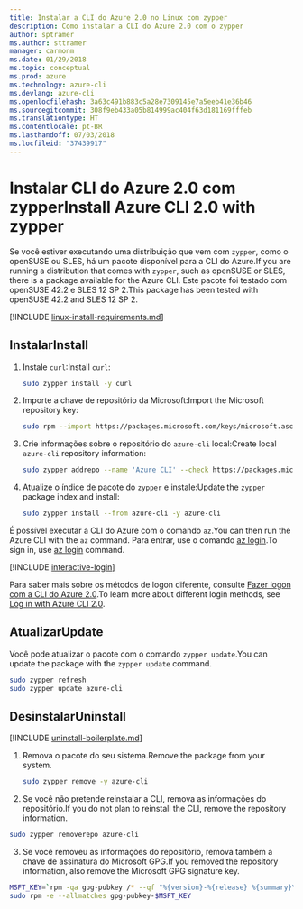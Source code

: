```yaml
---
title: Instalar a CLI do Azure 2.0 no Linux com zypper
description: Como instalar a CLI do Azure 2.0 com o zypper
author: sptramer
ms.author: sttramer
manager: carmonm
ms.date: 01/29/2018
ms.topic: conceptual
ms.prod: azure
ms.technology: azure-cli
ms.devlang: azure-cli
ms.openlocfilehash: 3a63c491b883c5a28e7309145e7a5eeb41e36b46
ms.sourcegitcommit: 308f9eb433a05b814999ac404f63d181169fffeb
ms.translationtype: HT
ms.contentlocale: pt-BR
ms.lasthandoff: 07/03/2018
ms.locfileid: "37439917"
---
```

# <a name="install-azure-cli-20-with-zypper"></a><span data-ttu-id="29e2c-103">Instalar CLI do Azure 2.0 com zypper</span><span class="sxs-lookup"><span data-stu-id="29e2c-103">Install Azure CLI 2.0 with zypper</span></span>

<span data-ttu-id="29e2c-104">Se você estiver executando uma distribuição que vem com `zypper`, como o openSUSE ou SLES, há um pacote disponível para a CLI do Azure.</span><span class="sxs-lookup"><span data-stu-id="29e2c-104">If you are running a distribution that comes with `zypper`, such as openSUSE or SLES, there is a package available for the Azure CLI.</span></span> <span data-ttu-id="29e2c-105">Este pacote foi testado com openSUSE 42.2 e SLES 12 SP 2.</span><span class="sxs-lookup"><span data-stu-id="29e2c-105">This package has been tested with openSUSE 42.2 and SLES 12 SP 2.</span></span>

[!INCLUDE [linux-install-requirements.md](includes/linux-install-requirements.md)]

## <a name="install"></a><span data-ttu-id="29e2c-106">Instalar</span><span class="sxs-lookup"><span data-stu-id="29e2c-106">Install</span></span>

1. <span data-ttu-id="29e2c-107">Instale `curl`:</span><span class="sxs-lookup"><span data-stu-id="29e2c-107">Install `curl`:</span></span>

   ```bash
   sudo zypper install -y curl
   ```

2. <span data-ttu-id="29e2c-108">Importe a chave de repositório da Microsoft:</span><span class="sxs-lookup"><span data-stu-id="29e2c-108">Import the Microsoft repository key:</span></span>

   ```bash
   sudo rpm --import https://packages.microsoft.com/keys/microsoft.asc
   ```

3. <span data-ttu-id="29e2c-109">Crie informações sobre o repositório do `azure-cli` local:</span><span class="sxs-lookup"><span data-stu-id="29e2c-109">Create local `azure-cli` repository information:</span></span>

   ```bash
   sudo zypper addrepo --name 'Azure CLI' --check https://packages.microsoft.com/yumrepos/azure-cli azure-cli
   ```

4. <span data-ttu-id="29e2c-110">Atualize o índice de pacote do `zypper` e instale:</span><span class="sxs-lookup"><span data-stu-id="29e2c-110">Update the `zypper` package index and install:</span></span>

   ```bash
   sudo zypper install --from azure-cli -y azure-cli
   ```

<span data-ttu-id="29e2c-111">É possível executar a CLI do Azure com o comando `az`.</span><span class="sxs-lookup"><span data-stu-id="29e2c-111">You can then run the Azure CLI with the `az` command.</span></span> <span data-ttu-id="29e2c-112">Para entrar, use o comando [az login](/cli/azure/reference-index#az-login).</span><span class="sxs-lookup"><span data-stu-id="29e2c-112">To sign in, use [az login](/cli/azure/reference-index#az-login) command.</span></span>

[!INCLUDE [interactive-login](includes/interactive-login.md)]

<span data-ttu-id="29e2c-113">Para saber mais sobre os métodos de logon diferente, consulte [Fazer logon com a CLI do Azure 2.0](authenticate-azure-cli.md).</span><span class="sxs-lookup"><span data-stu-id="29e2c-113">To learn more about different login methods, see [Log in with Azure CLI 2.0](authenticate-azure-cli.md).</span></span>

## <a name="update"></a><span data-ttu-id="29e2c-114">Atualizar</span><span class="sxs-lookup"><span data-stu-id="29e2c-114">Update</span></span>

<span data-ttu-id="29e2c-115">Você pode atualizar o pacote com o comando `zypper update`.</span><span class="sxs-lookup"><span data-stu-id="29e2c-115">You can update the package with the `zypper update` command.</span></span>

```bash
sudo zypper refresh
sudo zypper update azure-cli
```

## <a name="uninstall"></a><span data-ttu-id="29e2c-116">Desinstalar</span><span class="sxs-lookup"><span data-stu-id="29e2c-116">Uninstall</span></span>

[!INCLUDE [uninstall-boilerplate.md](includes/uninstall-boilerplate.md)]

1. <span data-ttu-id="29e2c-117">Remova o pacote do seu sistema.</span><span class="sxs-lookup"><span data-stu-id="29e2c-117">Remove the package from your system.</span></span>

    ```bash
    sudo zypper remove -y azure-cli
    ```

2. <span data-ttu-id="29e2c-118">Se você não pretende reinstalar a CLI, remova as informações do repositório.</span><span class="sxs-lookup"><span data-stu-id="29e2c-118">If you do not plan to reinstall the CLI, remove the repository information.</span></span>

  ```bash
  sudo zypper removerepo azure-cli
  ```

3. <span data-ttu-id="29e2c-119">Se você removeu as informações do repositório, remova também a chave de assinatura do Microsoft GPG.</span><span class="sxs-lookup"><span data-stu-id="29e2c-119">If you removed the repository information, also remove the Microsoft GPG signature key.</span></span>

  ```bash
  MSFT_KEY=`rpm -qa gpg-pubkey /* --qf "%{version}-%{release} %{summary}\n" | grep Microsoft | awk '{print $1}'`
  sudo rpm -e --allmatches gpg-pubkey-$MSFT_KEY
  ```

